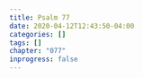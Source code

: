 ```yaml
---
title: Psalm 77
date: 2020-04-12T12:43:50-04:00
categories: []
tags: []
chapter: "077"
inprogress: false
---
```



